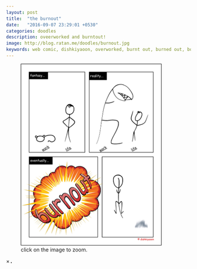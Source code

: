 ```yaml
---
layout: post
title:  "the burnout"
date:   "2016-09-07 23:29:01 +0530"
categories: doodles
description: oveerworked and burntout!
image: http://blog.ratan.me/doodles/burnout.jpg
keywords: web comic, dishkiyaoon, overworked, burnt out, burned out, boss, ratan, ratandeep, ratandeep singh, relationship, office politics, corporate, ladder, politics, burnout, stress, work life balance, family, office, choose
---
```

<!--p align=center><img style="border: 0px solid #000;" src="/doodles/warning.jpg" alt="" width="68%" height="68%" /></p-->

<figure>
    <img id="myImg" style="border: 1px solid #000;" src="/doodles/burnout.jpg" alt="" width="90%" height="90%">
  <figcaption>click on the image to zoom.</figcaption>
</figure>


<div id="myModal" class="modal">
  <span class="close">×</span>
  <img class="modal-content" id="img01" style="border: 1px solid #000;">
  <div id="caption"></div>
</div>
